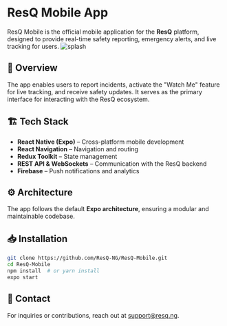 # ResQ Mobile App

ResQ Mobile is the official mobile application for the **ResQ** platform, designed to provide real-time safety reporting, emergency alerts, and live tracking for users.
![splash](https://github.com/user-attachments/assets/0fae3187-09fc-4c57-a839-94fd50624573)

## 🚀 Overview
The app enables users to report incidents, activate the "Watch Me" feature for live tracking, and receive safety updates. It serves as the primary interface for interacting with the ResQ ecosystem.

## 🏗 Tech Stack
- **React Native (Expo)** – Cross-platform mobile development
- **React Navigation** – Navigation and routing
- **Redux Toolkit** – State management
- **REST API & WebSockets** – Communication with the ResQ backend
- **Firebase** – Push notifications and analytics


## ⚙️ Architecture
The app follows the default **Expo architecture**, ensuring a modular and maintainable codebase.

## 📥 Installation
```sh
git clone https://github.com/ResQ-NG/ResQ-Mobile.git
cd ResQ-Mobile
npm install  # or yarn install
expo start
```

## 📧 Contact
For inquiries or contributions, reach out at [support@resq.ng](mailto:support@resq.ng).
